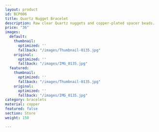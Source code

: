 ```yaml
---
layout: product
id: BCP006
title: Quartz Nugget Bracelet
description: Raw clear Quartz nuggets and copper-plated spacer beads.
price: "36"
images:
  default:
    thumbnail:
      optimized: ''
      fallback: "/images/Thumbnail-0135.jpg"
    original:
      optimized: ''
      fallback: "/images/IMG_0135.jpg"
  featured:
    thumbnail:
      optimized: ''
      fallback: "/images/Thumbnail-0135.jpg"
    original:
      optimized: ''
      fallback: "/images/IMG_0135.jpg"
category: bracelets
material: copper
featured: false
section: Store
weight: 150

---
```

